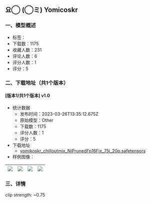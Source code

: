 ## 요◯ (◯ミ) Yomicoskr 
### 一、模型概述

- 标签：
- 下载数：1175
- 收藏人数：231
- 评论人数：6
- 评分人数：1
- 评分：5

### 二、下载地址（共1个版本）

#### [版本1/共1个版本] v1.0

- 统计数据
  - 发布时间：2023-03-26T13:35:12.675Z
  - 原始模型：Other
  - 下载数：1175
  - 评分人数：1
  - 评分：5
- 下载地址
  - [yomikoskr_chilloutmix_NiPrunedFp16Fix_75i_20p.safetensors](https://civitai.com/api/download/models/29548)
- 样例图像：

| <img src="https://image.civitai.com/xG1nkqKTMzGDvpLrqFT7WA/03b5f04c-0e4d-4035-b475-b5a66a71bd00/width=450/334552.jpeg" /> | <img src="https://image.civitai.com/xG1nkqKTMzGDvpLrqFT7WA/2d76e52e-f237-460c-94b2-6f62273cbb00/width=450/334282.jpeg" /> | <img src="https://image.civitai.com/xG1nkqKTMzGDvpLrqFT7WA/a6dbb5bb-189c-4705-6ecb-6451ab9a2000/width=450/334585.jpeg" /> | <img src="https://image.civitai.com/xG1nkqKTMzGDvpLrqFT7WA/bb4fc769-8926-4ff6-4358-b21e23acbb00/width=450/334322.jpeg" /> |
| ---- | ---- | ---- | ---- |


### 三、详情
<p>clip strength: ~0.75</p>